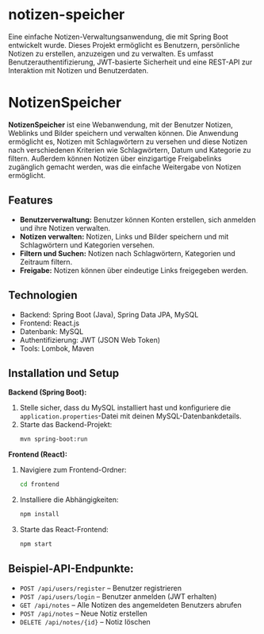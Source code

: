 # notizen-speicher
Eine einfache Notizen-Verwaltungsanwendung, die mit Spring Boot entwickelt wurde. Dieses Projekt ermöglicht es Benutzern, persönliche Notizen zu erstellen, anzuzeigen und zu verwalten. Es umfasst Benutzerauthentifizierung, JWT-basierte Sicherheit und eine REST-API zur Interaktion mit Notizen und Benutzerdaten.
# NotizenSpeicher

**NotizenSpeicher** ist eine Webanwendung, mit der Benutzer Notizen, Weblinks und Bilder speichern und verwalten können. Die Anwendung ermöglicht es, Notizen mit Schlagwörtern zu versehen und diese Notizen nach verschiedenen Kriterien wie Schlagwörtern, Datum und Kategorie zu filtern. Außerdem können Notizen über einzigartige Freigabelinks zugänglich gemacht werden, was die einfache Weitergabe von Notizen ermöglicht.

## Features
- **Benutzerverwaltung:** Benutzer können Konten erstellen, sich anmelden und ihre Notizen verwalten.
- **Notizen verwalten:** Notizen, Links und Bilder speichern und mit Schlagwörtern und Kategorien versehen.
- **Filtern und Suchen:** Notizen nach Schlagwörtern, Kategorien und Zeitraum filtern.
- **Freigabe:** Notizen können über eindeutige Links freigegeben werden.

## Technologien
- Backend: Spring Boot (Java), Spring Data JPA, MySQL
- Frontend: React.js
- Datenbank: MySQL
- Authentifizierung: JWT (JSON Web Token)
- Tools: Lombok, Maven

## Installation und Setup

**Backend (Spring Boot):**
1. Stelle sicher, dass du MySQL installiert hast und konfiguriere die `application.properties`-Datei mit deinen MySQL-Datenbankdetails.
2. Starte das Backend-Projekt:
   ```bash
   mvn spring-boot:run
   ```

**Frontend (React):**
1. Navigiere zum Frontend-Ordner:
   ```bash
   cd frontend
   ```
2. Installiere die Abhängigkeiten:
   ```bash
   npm install
   ```
3. Starte das React-Frontend:
   ```bash
   npm start
   ```

## Beispiel-API-Endpunkte:
- `POST /api/users/register` – Benutzer registrieren
- `POST /api/users/login` – Benutzer anmelden (JWT erhalten)
- `GET /api/notes` – Alle Notizen des angemeldeten Benutzers abrufen
- `POST /api/notes` – Neue Notiz erstellen
- `DELETE /api/notes/{id}` – Notiz löschen
